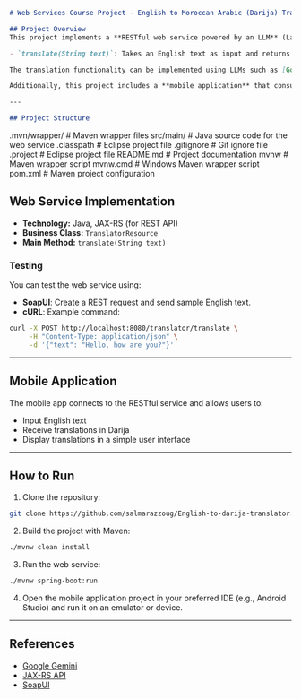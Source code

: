 ```markdown
# Web Services Course Project - English to Moroccan Arabic (Darija) Translator

## Project Overview
This project implements a **RESTful web service powered by an LLM** (Large Language Model) for translating English text into Moroccan Arabic Dialect (Darija). The web service is named **TranslatorResource** and provides a main method:

- `translate(String text)`: Takes an English text as input and returns its translation in Darija.

The translation functionality can be implemented using LLMs such as [Google Gemini](https://ai.google.dev/pricing#1_5flash) or other free alternatives.

Additionally, this project includes a **mobile application** that consumes the RESTful web service to provide translations on mobile devices.

---

## Project Structure

```

.mvn/wrapper/         # Maven wrapper files
src/main/             # Java source code for the web service
.classpath            # Eclipse project file
.gitignore            # Git ignore file
.project              # Eclipse project file
README.md             # Project documentation
mvnw                  # Maven wrapper script
mvnw\.cmd              # Windows Maven wrapper script
pom.xml               # Maven project configuration



## Web Service Implementation

- **Technology:** Java, JAX-RS (for REST API)
- **Business Class:** `TranslatorResource`
- **Main Method:** `translate(String text)`

### Testing

You can test the web service using:

- **SoapUI**: Create a REST request and send sample English text.
- **cURL**: Example command:

```bash
curl -X POST http://localhost:8080/translator/translate \
     -H "Content-Type: application/json" \
     -d '{"text": "Hello, how are you?"}'
````

---

## Mobile Application

The mobile app connects to the RESTful service and allows users to:

* Input English text
* Receive translations in Darija
* Display translations in a simple user interface

---

## How to Run

1. Clone the repository:

```bash
git clone https://github.com/salmarazzoug/English-to-darija-translator.git
```

2. Build the project with Maven:

```bash
./mvnw clean install
```

3. Run the web service:

```bash
./mvnw spring-boot:run
```

4. Open the mobile application project in your preferred IDE (e.g., Android Studio) and run it on an emulator or device.

---

## References

* [Google Gemini](https://ai.google.dev/pricing#1_5flash)
* [JAX-RS API](https://jax-rs.github.io/)
* [SoapUI](https://www.soapui.org/)

```
